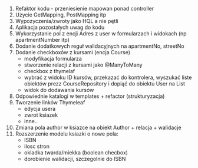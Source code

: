 1. Refaktor kodu - przeniesienie mapowan ponad controller
2. Uzycie GetMapping, PostMapping itp
3. Wypozyczenia/zwroty jako HQL a nie pętli
4. Aplikacja pozostałych uwag do kodu
5. Wykorzystanie pol z encji Adres z user w formularzach i widokach (np apartmentNumber itp)
6. Dodanie dodatkowych reguł walidacyjnych na apartmentNo, streetNo
7. Dodanie checkboxów z kursami (encja Course) 
    - modyfikacja formularza 
    - stworzenie relacji z kursami jako @ManyToMany 
    - checkbox z thymelaf
    - wybrać z widoku ID kursów, przekazać do kontrolera, wyszukać liste obiektów prezz CourseRepository i dopiąć do obiektu User na List<Course>
    - widok do dodawania kursów
8. Odpowiednie katalogi w templates + refactor (strukturyzacja)
9. Tworzenie linków Thymeleaf 
    - edycja usera
    - zwrot ksiazek
    - inne..
10. Zmiana pola author w ksiazce na obiekt Author + relacja + walidacje
11. Rozszerzenie modelu ksiazki o nowe pola:
    - ISBN
    - ilosc stron
    - okladka twarda/miekka (boolean checbox)
    - dorobienie walidacji, szczegolnie do ISBN       